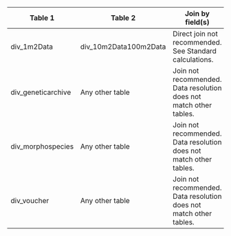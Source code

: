 |Table 1|Table 2|Join by field(s)|
|------------------------|------------------------|-------------------------------|
div_1m2Data|div_10m2Data100m2Data|Direct join not recommended. See Standard calculations.
div_geneticarchive|Any other table|Join not recommended. Data resolution does not match other tables.
div_morphospecies|Any other table|Join not recommended. Data resolution does not match other tables.
div_voucher|Any other table|Join not recommended. Data resolution does not match other tables.
